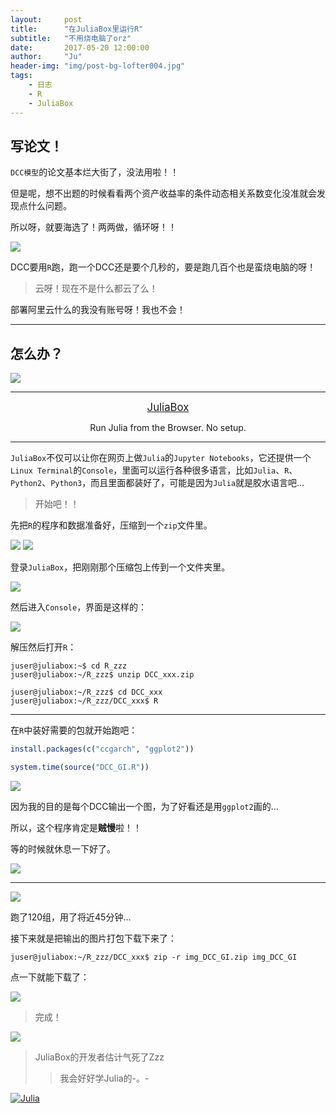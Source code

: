 ```yaml
---
layout:     post
title:      "在JuliaBox里运行R"
subtitle:   "不用烧电脑了orz"
date:       2017-05-20 12:00:00
author:     "Ju"
header-img: "img/post-bg-lofter004.jpg" 
tags:
    - 日志
    - R
    - JuliaBox
--- 
```


## **写论文！**

`DCC模型`的论文基本烂大街了，没法用啦！！

但是呢，想不出题的时候看看两个资产收益率的条件动态相关系数变化没准就会发现点什么问题。

所以呀，就要海选了！两两做，循环呀！！

![](https://coco-1253659112.cos.ap-beijing-1.myqcloud.com/ju-blog/image/rinjuliabox/dn004.gif)

DCC要用`R`跑，跑一个DCC还是要个几秒的，要是跑几百个也是蛮烧电脑的呀！

> 云呀！现在不是什么都云了么！

部署阿里云什么的我没有账号呀！我也不会！

---

## **怎么办？**

![](https://coco-1253659112.cos.ap-beijing-1.myqcloud.com/ju-blog/image/rinjuliabox/dn001.gif)

---

[<center><big> JuliaBox </big></center>](https://www.juliabox.com) 

<center> Run Julia from the Browser. No setup. </center> 

---

`JuliaBox`不仅可以让你在网页上做`Julia`的`Jupyter Notebooks`，它还提供一个`Linux Terminal`的`Console`，里面可以运行各种很多语言，比如`Julia`、`R`、`Python2`、`Python3`，而且里面都装好了，可能是因为`Julia`就是胶水语言吧...

> 开始吧！！

先把`R`的程序和数据准备好，压缩到一个`zip`文件里。

![](https://coco-1253659112.cos.ap-beijing-1.myqcloud.com/ju-blog/image/rinjuliabox/juliabox001.png)
![](https://coco-1253659112.cos.ap-beijing-1.myqcloud.com/ju-blog/image/rinjuliabox/juliabox002.png)

登录`JuliaBox`，把刚刚那个压缩包上传到一个文件夹里。

![](https://coco-1253659112.cos.ap-beijing-1.myqcloud.com/ju-blog/image/rinjuliabox/juliabox003.png)

然后进入`Console`，界面是这样的：

![](https://coco-1253659112.cos.ap-beijing-1.myqcloud.com/ju-blog/image/rinjuliabox/juliabox004.png)

解压然后打开`R`：

```
juser@juliabox:~$ cd R_zzz  
juser@juliabox:~/R_zzz$ unzip DCC_xxx.zip  

juser@juliabox:~/R_zzz$ cd DCC_xxx 
juser@juliabox:~/R_zzz/DCC_xxx$ R
```

---

在`R`中装好需要的包就开始跑吧：

```R
install.packages(c("ccgarch", "ggplot2"))

system.time(source("DCC_GI.R"))
```

![](https://coco-1253659112.cos.ap-beijing-1.myqcloud.com/ju-blog/image/rinjuliabox/juliabox005.png)

因为我的目的是每个DCC输出一个图，为了好看还是用`ggplot2`画的...

所以，这个程序肯定是**贼慢**啦！！

等的时候就休息一下好了。

![](https://coco-1253659112.cos.ap-beijing-1.myqcloud.com/ju-blog/image/rinjuliabox/dn005.gif)

---

![](https://coco-1253659112.cos.ap-beijing-1.myqcloud.com/ju-blog/image/rinjuliabox/juliabox006.png)

跑了120组，用了将近45分钟...

接下来就是把输出的图片打包下载下来了：

```
juser@juliabox:~/R_zzz/DCC_xxx$ zip -r img_DCC_GI.zip img_DCC_GI   
```

点一下就能下载了：

![](https://coco-1253659112.cos.ap-beijing-1.myqcloud.com/ju-blog/image/rinjuliabox/juliabox007.png)

> 完成！

![](https://coco-1253659112.cos.ap-beijing-1.myqcloud.com/ju-blog/image/rinjuliabox/dn003.gif)

> JuliaBox的开发者估计气死了Zzz
>> 我会好好学Julia的-。-

[![Julia](https://coco-1253659112.cos.ap-beijing-1.myqcloud.com/ju-blog/image/rinjuliabox/juliabox008.jpg)](http://baike.baidu.com/link?url=KfpL5xeXNIYSfj0l2OwJ5jIEuVrMLi7qbRJCTpIYFWC22ymOeYSG7grtj9FvRU9P8wkRzUGtKiSkv_H_Zw-50uw5ehYcqrUy0gTGkmsZYTSLOtSFxq5oID4xF0nXxKF_WtA7Ou16dcWls0Iz_-1KNa)



